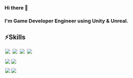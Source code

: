 ### Hi there 👋
### I'm Game Developer Engineer using Unity & Unreal.

<!--
**LimHyun-ji/LimHyun-ji** is a ✨ _special_ ✨ repository because its `README.md` (this file) appears on your GitHub profile.

Here are some ideas to get you started:

- 🔭 I’m currently working on ...
- 🌱 I’m currently learning ...
- 👯 I’m looking to collaborate on ...
- 🤔 I’m looking for help with ...
- 💬 Ask me about ...
- 📫 How to reach me: ...
- 😄 Pronouns: ...
- ⚡ Fun fact: ...
-->
##   ⚡Skills

<img src = "https://img.shields.io/badge/-C++-00599C?style=flat-square&logo=c%2B%2B" style="height : auto; margin-left : 2px; margin-right : 2px;"/> <img src = "https://img.shields.io/badge/-C%23%20-239120?style=flat-square&logo=C%20Sharp" style="height : auto; margin-left : 2px; margin-right : 2px;"/> <img src="https://img.shields.io/badge/unity%20-%23000000.svg?&style=flat-square&logo=unity&logoColor=white" style="height : auto; margin-left : 2px; margin-right : 2px;"/> <img src="https://img.shields.io/badge/unreal%20engine%20-%23313131.svg?&style=flat-square&logo=unreal%20engine&logoColor=white" style="height : auto; margin-left : 2px; margin-right : 2px;"/>

<img src = "https://img.shields.io/badge/-Python-3776AB?style=flat-square&logo=python" style="height : auto; margin-left : 2px; margin-right : 2px;"/><img src = "https://img.shields.io/badge/-Java-F&DF1E?style=flat-square&logo=java" style="height : auto; margin-left : 2px; margin-right : 2px;"/>

<img src = "https://img.shields.io/badge/-Illustrator-FF9A00?style=flat-square&logo=adobeillustrator" style="height : auto; margin-left : 2px; margin-right : 2px;"/><img src = "https://img.shields.io/badge/-Photoshop-31A8FF?style=flat-square&logo=adobephotoshop" style="height : auto; margin-left : 2px; margin-right : 2px;"/>
